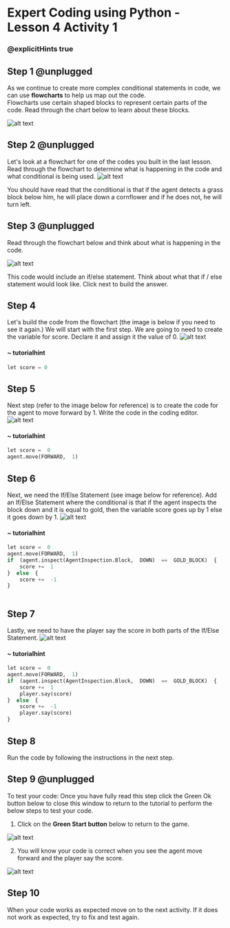 # Expert Coding using Python - Lesson 4 Activity 1
### @explicitHints true



## Step 1 @unplugged

As we continue to create more complex conditional statements in code, we can use **flowcharts** to help us map out the code.  
Flowcharts use certain shaped blocks to represent certain parts of the code. Read through the chart below to learn about these blocks.  

![alt text](https://expertjs.codingcredentials.com/Lesson4/4.1/4.1.JPG?raw=true  "Flowchart")

## Step 2 @unplugged

Let's look at a flowchart for one of the codes you built in the last lesson. 
Read through the flowchart to determine what is happening in the code and what conditional is being used. 
![alt text](https://expertjs.codingcredentials.com/Lesson4/4.1/4.2.JPG?raw=true  "Flowchart")

You should have read that the conditional is that if the agent detects a grass block below him, he will place down a cornflower and if he does not, he will turn left. 

## Step 3 @unplugged
Read through the flowchart below and think about what is happening in the code.  

![alt text](https://expertjs.codingcredentials.com/Lesson4/4.1/4.3.3.JPG?raw=true  "Flowchart")

This code would include an if/else statement.  Think about what that if / else statement would look like.  Click next to build the answer. 

## Step 4 

Let's build the code from the flowchart (the image is below if you need to see it again.) We will start with the first step.  We are going to need to create the variable for score. Declare it and assign it the value of 0. 
![alt text](https://expertjs.codingcredentials.com/Lesson4/4.1/4.3.3.JPG?raw=true  "Flowchart")

#### ~ tutorialhint

```python
let score = 0

```

## Step 5

Next step (refer to the image below for reference) is to create the code for the agent to move forward by 1. 
Write the code in the coding editor. 
![alt text](https://expertjs.codingcredentials.com/Lesson4/4.1/4.3.3.JPG?raw=true  "Flowchart")

 
#### ~ tutorialhint

```python
let score =  0
agent.move(FORWARD,  1)

```

## Step 6
Next, we need the If/Else Statement (see image below for reference). 
Add an If/Else Statement where the conditional is that if the agent inspects the block down and it is equal to gold, then the variable score goes up by 1 else it goes down by 1. 
![alt text](https://expertjs.codingcredentials.com/Lesson4/4.1/4.3.3.JPG?raw=true  "Flowchart")

#### ~ tutorialhint

```python
let score =  0
agent.move(FORWARD,  1)
if  (agent.inspect(AgentInspection.Block,  DOWN)  ==  GOLD_BLOCK)  {
	score +=  1
}  else  {
	score +=  -1
}
	
```

## Step 7
Lastly, we need to have the player say the score in both parts of the If/Else Statement. 
![alt text](https://expertjs.codingcredentials.com/Lesson4/4.1/4.3.3.JPG?raw=true  "Flowchart")

#### ~ tutorialhint

```python
let score =  0
agent.move(FORWARD,  1)
if  (agent.inspect(AgentInspection.Block,  DOWN)  ==  GOLD_BLOCK)  {
	score +=  1
	player.say(score)
}  else  {
	score +=  -1
	player.say(score)
}
```

## Step 8
Run the code by following the instructions in the next step.


## Step 9 @unplugged
To test your code:
Once you have fully read this step click the Green Ok button below to close this window to return to the tutorial to perform the below steps to test your code.

1. Click on the **Green Start button** below to return to the game.

  

![alt text](https://expertjs.codingcredentials.com/Lesson1/1.1/1.JPG?raw=true  "Start")

2.  You will know your code is correct when you see the agent move forward and the player say the score.  

![alt text](https://expertjs.codingcredentials.com/Lesson4/4.1/4.1.png?raw=true  "code")

## Step 10

When your code works as expected move on to the next activity.
If it does not work as expected, try to fix and test again.
